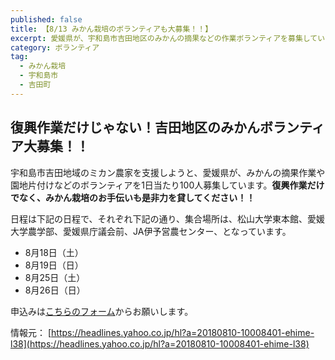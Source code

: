 ```yaml
---
published: false
title: 【8/13 みかん栽培のボランティアも大募集！！】
excerpt: 愛媛県が、宇和島市吉田地区のみかんの摘果などの作業ボランティアを募集しています。こちらもぜひお願いします！！
category: ボランティア
tag:
  - みかん栽培
  - 宇和島市
  - 吉田町
---
```

## 復興作業だけじゃない！吉田地区のみかんボランティア大募集！！

宇和島市吉田地域のミカン農家を支援しようと、愛媛県が、みかんの摘果作業や園地片付けなどのボランティアを1日当たり100人募集しています。**復興作業だけでなく、みかん栽培のお手伝いも是非力を貸してください！！**

日程は下記の日程で、それぞれ下記の通り、集合場所は、松山大学東本館、愛媛大学農学部、愛媛県庁議会前、JA伊予営農センター、となっています。

- 8月18日（土）
- 8月19日（日）	
- 8月25日（土）	
- 8月26日（日）

申込みは[こちらのフォーム](https://docs.google.com/forms/d/e/1FAIpQLSeGj2ehmmjQ8QhvrQ4v5BBkQIOUZVZzBB11k9Yt7MqGgzdSgw/viewform)からお願いします。

情報元： [https://headlines.yahoo.co.jp/hl?a=20180810-10008401-ehime-l38](https://headlines.yahoo.co.jp/hl?a=20180810-10008401-ehime-l38)